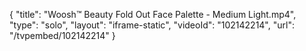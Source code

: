 {
    "title": "Woosh&trade; Beauty Fold Out Face Palette - Medium Light.mp4",
    "type": "solo",
    "layout": "iframe-static",
    "videoId": "102142214",
    "url": "\/tvpembed\/102142214"
}